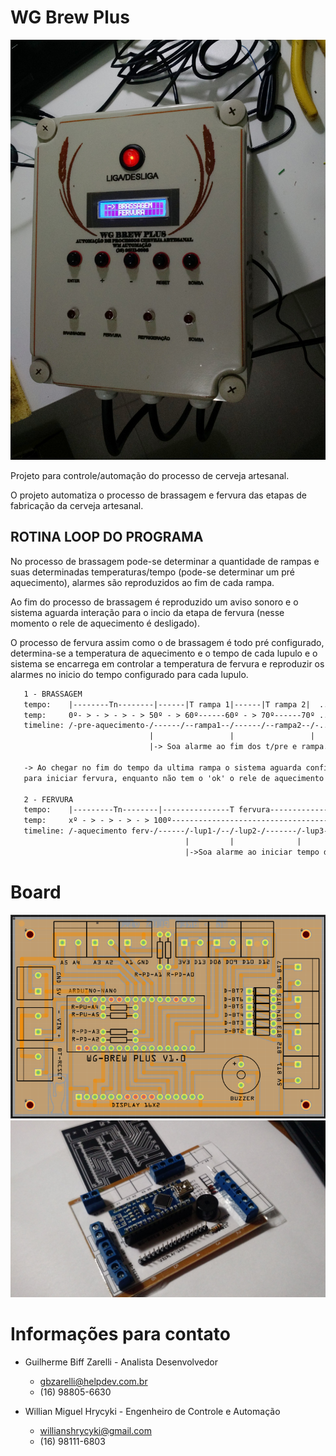# WG Brew Plus

<img src="images/2017-07-30 17.58.12.jpg"/>

Projeto para controle/automação do processo de cerveja artesanal.

O projeto automatiza o processo de brassagem e fervura das etapas de fabricação da cerveja artesanal.

## ROTINA LOOP DO PROGRAMA

No processo de brassagem pode-se determinar a quantidade de rampas e suas determinadas temperaturas/tempo (pode-se determinar um pré aquecimento), alarmes são reproduzidos ao fim de cada rampa.

Ao fim do processo de brassagem é reproduzido um aviso sonoro e o sistema aguarda interação para o incio da etapa de fervura (nesse momento o rele de aquecimento é desligado).

O processo de fervura assim como o de brassagem é todo pré configurado, determina-se a temperatura de aquecimento e o tempo de cada lupulo e o sistema se encarrega em controlar a temperatura de fervura e reproduzir os alarmes no inicio do tempo configurado para cada lupulo.

```xml
   1 - BRASSAGEM
   tempo:    |--------Tn--------|------|T rampa 1|------|T rampa 2|  ...
   temp:     0º- > - > - > - > 50º - > 60º------60º - > 70º------70º ...
   timeline: /-pre-aquecimento-/------/--rampa1--/------/--rampa2--/-...
                               |                 |                 |
                               |-> Soa alarme ao fim dos t/pre e rampa.

   -> Ao chegar no fim do tempo da ultima rampa o sistema aguarda confirmação
   para iniciar fervura, enquanto não tem o 'ok' o rele de aquecimento é deslig.

   2 - FERVURA
   tempo:    |---------Tn--------|---------------T fervura--------------|
   temp:     xº - > - > - > - > 100º-----------------------------------100º
   timeline: /-aquecimento ferv-/------/-lup1-/--/-lup2-/-------/-lup3-/-
                                       |         |              |
                                       |->Soa alarme ao iniciar tempo de lupo;
```

# Board

<img src="images/Screenshot from 2019-12-30 11-34-49.png">
<img src="images/2017-05-12 22.57.16.jpg"/>

# Informações para contato

- Guilherme Biff Zarelli - Analista Desenvolvedor
  - gbzarelli@helpdev.com.br
  - (16) 98805-6630
  
- Willian Miguel Hrycyki - Engenheiro de Controle e Automação
  - willianshrycyki@gmail.com
  - (16) 98111-6803
